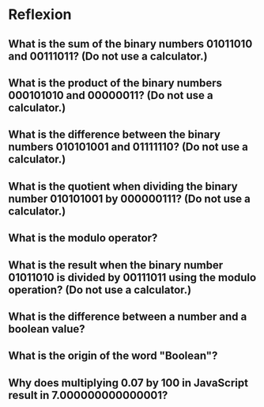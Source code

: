 # Reflexion

## What is the sum of the binary numbers 01011010 and 00111011? (Do not use a calculator.)

## What is the product of the binary numbers 000101010 and 00000011? (Do not use a calculator.)

## What is the difference between the binary numbers 010101001 and 01111110? (Do not use a calculator.)

## What is the quotient when dividing the binary number 010101001 by 000000111? (Do not use a calculator.)

## What is the modulo operator?

## What is the result when the binary number 01011010 is divided by 00111011 using the modulo operation? (Do not use a calculator.)

## What is the difference between a number and a boolean value?

## What is the origin of the word "Boolean"?

## Why does multiplying 0.07 by 100 in JavaScript result in 7.000000000000001?

